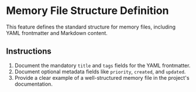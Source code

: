 # Memory File Structure Definition

This feature defines the standard structure for memory files, including YAML frontmatter and Markdown content.

## Instructions

1.  Document the mandatory `title` and `tags` fields for the YAML frontmatter.
2.  Document optional metadata fields like `priority`, `created`, and `updated`.
3.  Provide a clear example of a well-structured memory file in the project's documentation.
